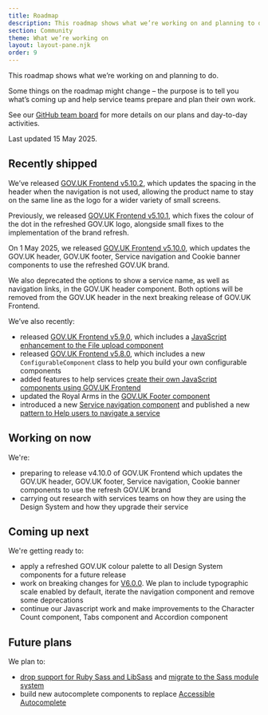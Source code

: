 ```yaml
---
title: Roadmap
description: This roadmap shows what we’re working on and planning to do.
section: Community
theme: What we’re working on
layout: layout-pane.njk
order: 9
---
```


This roadmap shows what we’re working on and planning to do.

Some things on the roadmap might change – the purpose is to tell you what’s coming up and help service teams prepare and plan their own work.

See our [GitHub team board](https://github.com/orgs/alphagov/projects/53) for more details on our plans and day-to-day activities.

Last updated 15 May 2025.

## Recently shipped

We’ve released [GOV.UK Frontend v5.10.2](https://github.com/alphagov/govuk-frontend/releases/tag/v5.10.2), which updates the spacing in the header when the navigation is not used, allowing the product name to stay on the same line as the logo for a wider variety of small screens.

Previously, we released [GOV.UK Frontend v5.10.1](https://github.com/alphagov/govuk-frontend/releases/tag/v5.10.1), which fixes the colour of the dot in the refreshed GOV.UK logo, alongside small fixes to the implementation of the brand refresh.

On 1 May 2025, we released [GOV.UK Frontend v5.10.0](https://github.com/alphagov/govuk-frontend/releases/tag/v5.10.0), which updates the GOV.UK header, GOV.UK footer, Service navigation and Cookie banner components to use the refreshed GOV.UK brand.

We also deprecated the options to show a service name, as well as navigation links, in the GOV.UK header component. Both options will be removed from the GOV.UK header in the next breaking release of GOV.UK Frontend.

We’ve also recently:

- released [GOV.UK Frontend v5.9.0](https://github.com/alphagov/govuk-frontend/releases/tag/v5.9.0), which includes a [JavaScript enhancement to the File upload component](https://design-system.service.gov.uk/components/file-upload/#using-the-improved-file-upload-component)
- released [GOV.UK Frontend v5.8.0](https://github.com/alphagov/govuk-frontend/releases/tag/v5.8.0), which includes a new `ConfigurableComponent` class to help you build your own configurable components
- added features to help services [create their own JavaScript components using GOV.UK Frontend](https://frontend.design-system.service.gov.uk/building-your-own-javascript-components/)
- updated the Royal Arms in the [GOV.UK Footer component](/components/footer/)
- introduced a new [Service navigation component](/components/service-navigation/) and published a new [pattern to Help users to navigate a service](/patterns/navigate-a-service)

## Working on now

We're:

- preparing to release v4.10.0 of GOV.UK Frontend which updates the GOV.UK header, GOV.UK footer, Service navigation, Cookie banner components to use the refresh GOV.UK brand
- carrying out research with services teams on how they are using the Design System and how they upgrade their service

## Coming up next

We're getting ready to:

- apply a refreshed GOV.UK colour palette to all Design System components for a future release
- work on breaking changes for [V6.0.0](https://github.com/alphagov/govuk-frontend/milestone/51). We plan to include typographic scale enabled by default, iterate the navigation component and remove some deprecations
- continue our Javascript work and make improvements to the Character Count component, Tabs component and Accordion component

## Future plans

We plan to:

- [drop support for Ruby Sass and LibSass](https://github.com/alphagov/govuk-frontend/issues/2637) and [migrate to the Sass module system](https://github.com/alphagov/govuk-frontend/issues/1791)
- build new autocomplete components to replace [Accessible Autocomplete](https://github.com/alphagov/accessible-autocomplete)
